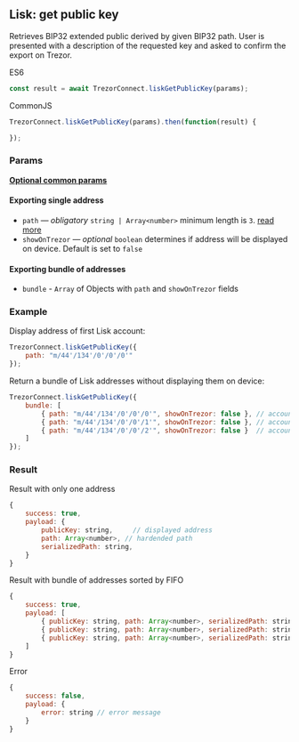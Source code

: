 ## Lisk: get public key
Retrieves BIP32 extended public derived by given BIP32 path.
User is presented with a description of the requested key and asked to confirm the export on Trezor.

ES6
```javascript
const result = await TrezorConnect.liskGetPublicKey(params);
```

CommonJS
```javascript
TrezorConnect.liskGetPublicKey(params).then(function(result) {

});
```

### Params
[****Optional common params****](commonParams.md)
#### Exporting single address
* `path` — *obligatory* `string | Array<number>` minimum length is `3`. [read more](path.md)
* `showOnTrezor` — *optional* `boolean` determines if address will be displayed on device. Default is set to `false`

#### Exporting bundle of addresses
* `bundle` - `Array` of Objects with `path` and `showOnTrezor` fields

### Example
Display address of first Lisk account:
```javascript
TrezorConnect.liskGetPublicKey({
    path: "m/44'/134'/0'/0'/0'"
});
```
Return a bundle of Lisk addresses without displaying them on device:
```javascript
TrezorConnect.liskGetPublicKey({
    bundle: [
        { path: "m/44'/134'/0'/0'/0'", showOnTrezor: false }, // account 1
        { path: "m/44'/134'/0'/0'/1'", showOnTrezor: false }, // account 2
        { path: "m/44'/134'/0'/0'/2'", showOnTrezor: false }  // account 3
    ]
});
```

### Result
Result with only one address
```javascript
{
    success: true,
    payload: {
        publicKey: string,     // displayed address
        path: Array<number>, // hardended path
        serializedPath: string,
    }
}
```
Result with bundle of addresses sorted by FIFO
```javascript
{
    success: true,
    payload: [
        { publicKey: string, path: Array<number>, serializedPath: string }, // account 1
        { publicKey: string, path: Array<number>, serializedPath: string }, // account 2
        { publicKey: string, path: Array<number>, serializedPath: string }  // account 3
    ]
}
```
Error
```javascript
{
    success: false,
    payload: {
        error: string // error message
    }
}
```
